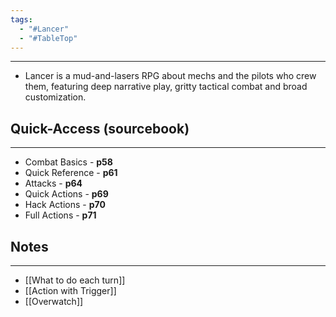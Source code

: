 ```yaml
---
tags:
  - "#Lancer"
  - "#TableTop"
---
```

---
* Lancer is a mud-and-lasers RPG about mechs and the pilots who crew them, featuring deep narrative play, gritty tactical combat and broad customization.

## Quick-Access (sourcebook)
---
* Combat Basics - **p58**
* Quick Reference - **p61**
* Attacks - **p64**
* Quick Actions - **p69**
* Hack Actions - **p70**
* Full Actions - **p71**

## Notes
---
* [[What to do each turn]]
* [[Action with Trigger]]
* [[Overwatch]]
